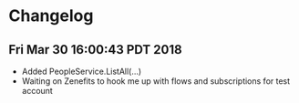 # Changelog

## Fri Mar 30 16:00:43 PDT 2018
- Added PeopleService.ListAll(...)
- Waiting on Zenefits to hook me up with flows and subscriptions for test account
